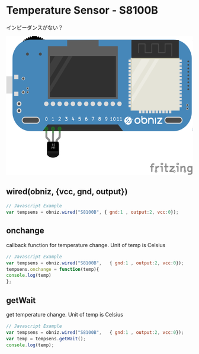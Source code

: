 # Temperature Sensor - S8100B
インピーダンスがない？


![photo of AnalogTempratureSensor](./wired.png)




## wired(obniz, {vcc, gnd, output})
```javascript
// Javascript Example
var tempsens = obniz.wired("S8100B", { gnd:1 , output:2, vcc:0});
```

## onchange
callback function for temperature change.
Unit of temp is Celsius

```javascript
// Javascript Example
var tempsens = obniz.wired("S8100B",   { gnd:1 , output:2, vcc:0});
tempsens.onchange = function(temp){
console.log(temp)
};
```

## getWait
get temperature change.
Unit of temp is Celsius

```javascript
// Javascript Example
var tempsens = obniz.wired("S8100B",   { gnd:1 , output:2, vcc:0});
var temp = tempsens.getWait();
console.log(temp);
```
 

